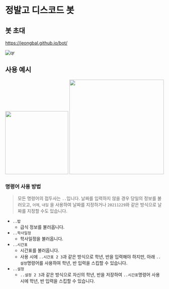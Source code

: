 # 정발고 디스코드 봇

## 봇 초대

https://jeongbal.github.io/bot/ 

![qr](https://i.imgur.com/ggkncgw.png)

## 사용 예시

<img src="https://media.discordapp.net/attachments/780589129401761802/923066761291657226/unknown.png" width="200"/>
<img src="https://media.discordapp.net/attachments/780589129401761802/923066978502049863/unknown.png" width="300"/>

### 명령어 사용 방법

 > 모든 명령어의 접두사는 `..`입니다.
 > 날짜를 입력하지 않을 경우 당일의 정보를 불러오고, `어제`, `내일` 을 사용하여 날짜를 지정하거나
 > `20211229`와 같은 방식으로 날짜를 지정할 수도 있습니다.

 - `..밥`
   - 급식 정보를 불러옵니다.
 - `..학사일정`
   - 학사일정을 불러옵니다.
 - `..시간표`
   - 시간표를 불러옵니다.
   - 사용 시에 `..시간표 2 3`과 같은 방식으로 학년, 반을 입력해야 하지만,
     아래 `..설정`명령어를 사용하여 학년, 반 입력을 스킵할 수 있습니다.
 - `..설정`
   - `..설정 2 3`과 같은 방식으로 자신의 학년, 반을 저장하여 `..시간표`명령어 사용 시에 학년, 반 입력을 스킵할 수 있습니다.
